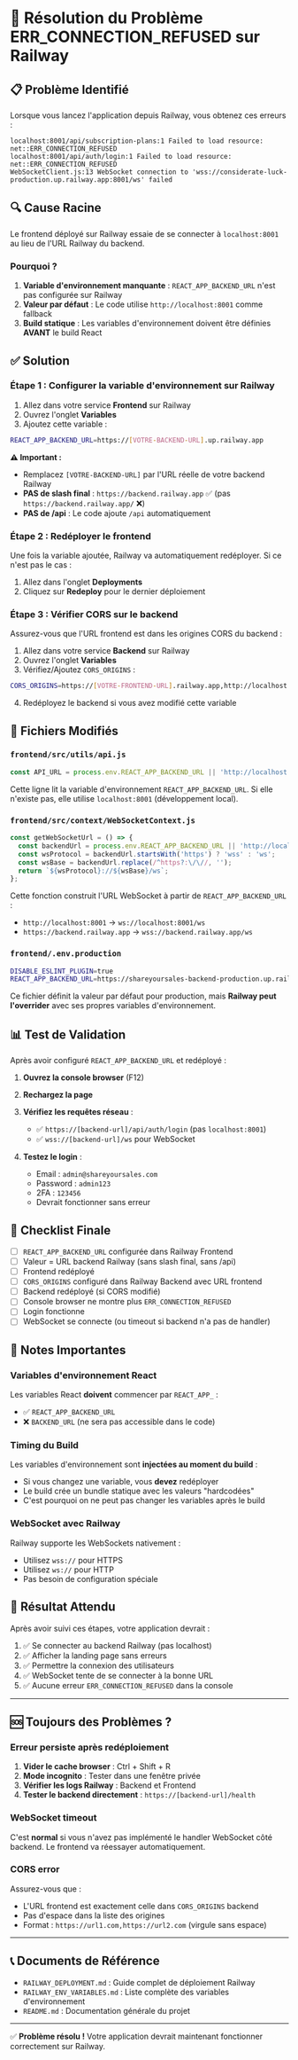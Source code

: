 # 🐛 Résolution du Problème ERR_CONNECTION_REFUSED sur Railway

## 📋 Problème Identifié

Lorsque vous lancez l'application depuis Railway, vous obtenez ces erreurs :

```
localhost:8001/api/subscription-plans:1 Failed to load resource: net::ERR_CONNECTION_REFUSED
localhost:8001/api/auth/login:1 Failed to load resource: net::ERR_CONNECTION_REFUSED
WebSocketClient.js:13 WebSocket connection to 'wss://considerate-luck-production.up.railway.app:8001/ws' failed
```

## 🔍 Cause Racine

Le frontend déployé sur Railway essaie de se connecter à `localhost:8001` au lieu de l'URL Railway du backend.

### Pourquoi ?

1. **Variable d'environnement manquante** : `REACT_APP_BACKEND_URL` n'est pas configurée sur Railway
2. **Valeur par défaut** : Le code utilise `http://localhost:8001` comme fallback
3. **Build statique** : Les variables d'environnement doivent être définies **AVANT** le build React

## ✅ Solution

### Étape 1 : Configurer la variable d'environnement sur Railway

1. Allez dans votre service **Frontend** sur Railway
2. Ouvrez l'onglet **Variables**
3. Ajoutez cette variable :

```bash
REACT_APP_BACKEND_URL=https://[VOTRE-BACKEND-URL].up.railway.app
```

**⚠️ Important :**
- Remplacez `[VOTRE-BACKEND-URL]` par l'URL réelle de votre backend Railway
- **PAS de slash final** : `https://backend.railway.app` ✅ (pas `https://backend.railway.app/` ❌)
- **PAS de /api** : Le code ajoute `/api` automatiquement

### Étape 2 : Redéployer le frontend

Une fois la variable ajoutée, Railway va automatiquement redéployer. Si ce n'est pas le cas :

1. Allez dans l'onglet **Deployments**
2. Cliquez sur **Redeploy** pour le dernier déploiement

### Étape 3 : Vérifier CORS sur le backend

Assurez-vous que l'URL frontend est dans les origines CORS du backend :

1. Allez dans votre service **Backend** sur Railway
2. Ouvrez l'onglet **Variables**
3. Vérifiez/Ajoutez `CORS_ORIGINS` :

```bash
CORS_ORIGINS=https://[VOTRE-FRONTEND-URL].railway.app,http://localhost:3000
```

4. Redéployez le backend si vous avez modifié cette variable

## 🔧 Fichiers Modifiés

### `frontend/src/utils/api.js`

```javascript
const API_URL = process.env.REACT_APP_BACKEND_URL || 'http://localhost:8001';
```

Cette ligne lit la variable d'environnement `REACT_APP_BACKEND_URL`. Si elle n'existe pas, elle utilise `localhost:8001` (développement local).

### `frontend/src/context/WebSocketContext.js`

```javascript
const getWebSocketUrl = () => {
  const backendUrl = process.env.REACT_APP_BACKEND_URL || 'http://localhost:8001';
  const wsProtocol = backendUrl.startsWith('https') ? 'wss' : 'ws';
  const wsBase = backendUrl.replace(/^https?:\/\//, '');
  return `${wsProtocol}://${wsBase}/ws`;
};
```

Cette fonction construit l'URL WebSocket à partir de `REACT_APP_BACKEND_URL` :
- `http://localhost:8001` → `ws://localhost:8001/ws`
- `https://backend.railway.app` → `wss://backend.railway.app/ws`

### `frontend/.env.production`

```bash
DISABLE_ESLINT_PLUGIN=true
REACT_APP_BACKEND_URL=https://shareyoursales-backend-production.up.railway.app
```

Ce fichier définit la valeur par défaut pour production, mais **Railway peut l'overrider** avec ses propres variables d'environnement.

## 📊 Test de Validation

Après avoir configuré `REACT_APP_BACKEND_URL` et redéployé :

1. **Ouvrez la console browser** (F12)
2. **Rechargez la page**
3. **Vérifiez les requêtes réseau** :
   - ✅ `https://[backend-url]/api/auth/login` (pas `localhost:8001`)
   - ✅ `wss://[backend-url]/ws` pour WebSocket

4. **Testez le login** :
   - Email : `admin@shareyoursales.com`
   - Password : `admin123`
   - 2FA : `123456`
   - Devrait fonctionner sans erreur

## 🎯 Checklist Finale

- [ ] `REACT_APP_BACKEND_URL` configurée dans Railway Frontend
- [ ] Valeur = URL backend Railway (sans slash final, sans /api)
- [ ] Frontend redéployé
- [ ] `CORS_ORIGINS` configuré dans Railway Backend avec URL frontend
- [ ] Backend redéployé (si CORS modifié)
- [ ] Console browser ne montre plus `ERR_CONNECTION_REFUSED`
- [ ] Login fonctionne
- [ ] WebSocket se connecte (ou timeout si backend n'a pas de handler)

## 📝 Notes Importantes

### Variables d'environnement React

Les variables React **doivent** commencer par `REACT_APP_` :
- ✅ `REACT_APP_BACKEND_URL`
- ❌ `BACKEND_URL` (ne sera pas accessible dans le code)

### Timing du Build

Les variables d'environnement sont **injectées au moment du build** :
- Si vous changez une variable, vous **devez** redéployer
- Le build crée un bundle statique avec les valeurs "hardcodées"
- C'est pourquoi on ne peut pas changer les variables après le build

### WebSocket avec Railway

Railway supporte les WebSockets nativement :
- Utilisez `wss://` pour HTTPS
- Utilisez `ws://` pour HTTP
- Pas besoin de configuration spéciale

## 🚀 Résultat Attendu

Après avoir suivi ces étapes, votre application devrait :

1. ✅ Se connecter au backend Railway (pas localhost)
2. ✅ Afficher la landing page sans erreurs
3. ✅ Permettre la connexion des utilisateurs
4. ✅ WebSocket tente de se connecter à la bonne URL
5. ✅ Aucune erreur `ERR_CONNECTION_REFUSED` dans la console

---

## 🆘 Toujours des Problèmes ?

### Erreur persiste après redéploiement

1. **Vider le cache browser** : Ctrl + Shift + R
2. **Mode incognito** : Tester dans une fenêtre privée
3. **Vérifier les logs Railway** : Backend et Frontend
4. **Tester le backend directement** : `https://[backend-url]/health`

### WebSocket timeout

C'est **normal** si vous n'avez pas implémenté le handler WebSocket côté backend. Le frontend va réessayer automatiquement.

### CORS error

Assurez-vous que :
- L'URL frontend est exactement celle dans `CORS_ORIGINS` backend
- Pas d'espace dans la liste des origines
- Format : `https://url1.com,https://url2.com` (virgule sans espace)

---

## 📞 Documents de Référence

- `RAILWAY_DEPLOYMENT.md` : Guide complet de déploiement Railway
- `RAILWAY_ENV_VARIABLES.md` : Liste complète des variables d'environnement
- `README.md` : Documentation générale du projet

---

✅ **Problème résolu !** Votre application devrait maintenant fonctionner correctement sur Railway.
